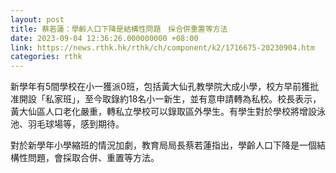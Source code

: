 ```yaml
---
layout: post
title: 蔡若蓮：學齡人口下降是結構性問題　採合併重置等方法
date: 2023-09-04 12:36:26.000000000 +08:00
link: https://news.rthk.hk/rthk/ch/component/k2/1716675-20230904.htm
categories: rthk
---
```


新學年有5間學校在小一獲派0班，包括黃大仙孔教學院大成小學，校方早前獲批准開設「私家班」，至今取錄約18名小一新生，並有意申請轉為私校。校長表示，黃大仙區人口老化嚴重，轉私立學校可以錄取區外學生。有學生對於學校將增設泳池、羽毛球場等，感到期待。

對於新學年小學縮班的情況加劇，教育局局長蔡若蓮指出，學齡人口下降是一個結構性問題，會採取合併、重置等方法。
